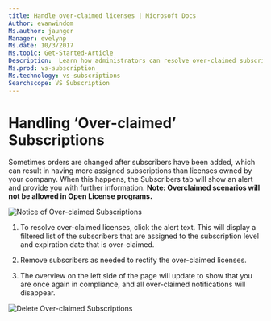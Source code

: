 ```yaml
---
title: Handle over-claimed licenses | Microsoft Docs
Author: evanwindom
Ms.author: jaunger
Manager: evelynp
Ms.date: 10/3/2017
Ms.topic: Get-Started-Article
Description:  Learn how administrators can resolve over-claimed subscriptions
Ms.prod: vs-subscription
Ms.technology: vs-subscriptions
Searchscope: VS Subscription
---
```


# Handling ‘Over-claimed’ Subscriptions
Sometimes orders are changed after subscribers have been added, which can result in having more assigned subscriptions than licenses owned by your company. When this happens, the Subscribers tab will show an alert and provide you with further information. 
**Note: Overclaimed scenarios will not be allowed in Open License programs.**

![Notice of Over-claimed Subscriptions](_img\over-claimed\over-claimed-alert.png)

1.	To resolve over-claimed licenses, click the alert text. This will display a filtered list of the subscribers that are assigned to the subscription level and expiration date that is over-claimed. 

2.	Remove subscribers as needed to rectify the over-claimed licenses. 

3.	The overview on the left side of the page will update to show that you are once again in compliance, and all over-claimed notifications will disappear. 

![Delete Over-claimed Subscriptions](_img\over-claimed\delete-over-claimed.png)